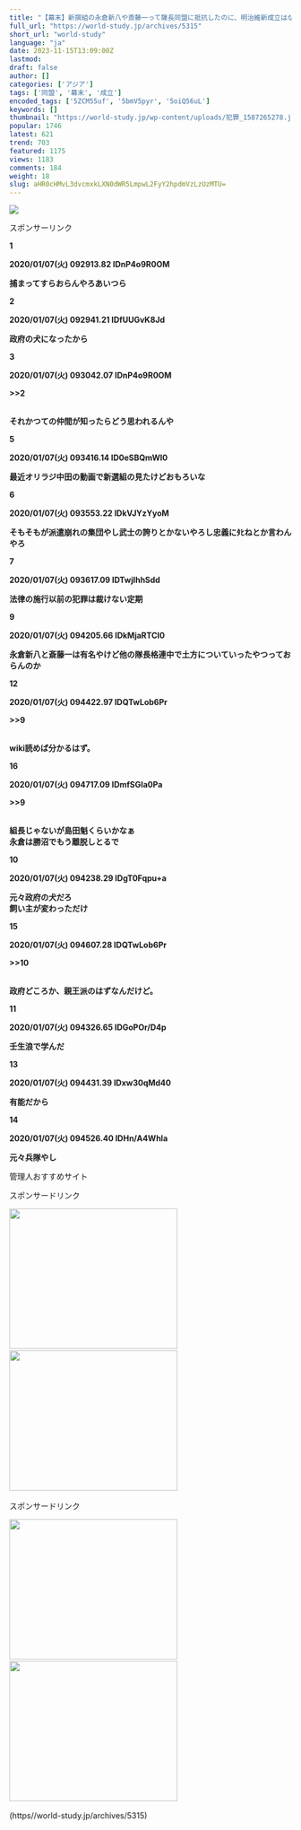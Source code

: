 ```yaml
---
title: "【幕末】新撰組の永倉新八や斎藤一って薩長同盟に抵抗したのに、明治維新成立はなんで死刑にならなかったんや？"
full_url: "https://world-study.jp/archives/5315"
short_url: "world-study"
language: "ja"
date: 2023-11-15T13:09:00Z
lastmod: 
draft: false
author: []
categories: ['アジア']
tags: ['同盟', '幕末', '成立']
encoded_tags: ['5ZCM55uf', '5bmV5pyr', '5oiQ56uL']
keywords: []
thumbnail: "https://world-study.jp/wp-content/uploads/犯罪_1587265278.jpg"
popular: 1746
latest: 621
trend: 703
featured: 1175
views: 1183
comments: 184
weight: 18
slug: aHR0cHMvL3dvcmxkLXN0dWR5LmpwL2FyY2hpdmVzLzUzMTU=
---
```


![](https://world-study.jp/wp-content/uploads/犯罪_1587265278.jpg)

<div><p class='ps-label'>スポンサーリンク</p><p class='ps-widget'></p><p class='t_h'><strong><p>1 <p> 2020/01/07(火) 092913.82 IDnP4o9R0OM</p></p></strong></p><p class='t_b'><strong><p> 捕まってすらおらんやろあいつら </p></strong></p><p></p><p class='t_b'><strong><p>2 <p> 2020/01/07(火) 092941.21 IDfUUGvK8Jd</p></p></strong></p><p class='t_b'><strong><p> 政府の犬になったから </p></strong></p><p class='t_h t_i'><strong><p>3 <p> 2020/01/07(火) 093042.07 IDnP4o9R0OM</p></p></strong></p><p class='t_b t_i'><strong><p><p class='anchor'>>>2</p><br> それかつての仲間が知ったらどう思われるんや </p></strong></p><p class='t_h'><strong><p>5 <p> 2020/01/07(火) 093416.14 ID0eSBQmWl0</p></p></strong></p><p class='t_b'><strong><p> 最近オリラジ中田の動画で新選組の見たけどおもろいな </p></strong></p><p class='t_h'><strong><p>6 <p> 2020/01/07(火) 093553.22 IDkVJYzYyoM</p></p></strong></p><p class='t_b'><strong><p> そもそもが派遣崩れの集団やし武士の誇りとかないやろし忠義にﾀﾋねとか言わんやろ </p></strong></p><p class='t_h'><strong><p>7 <p> 2020/01/07(火) 093617.09 IDTwjIhhSdd</p></p></strong></p><p class='t_b'><strong><p> 法律の施行以前の犯罪は裁けない定期 </p></strong></p><p class='t_h'><strong><p>9 <p> 2020/01/07(火) 094205.66 IDkMjaRTCI0</p></p></strong></p><p class='t_b'><strong><p> 永倉新八と斎藤一は有名やけど他の隊長格連中で土方についていったやつっておらんのか </p></strong></p><p class='t_h t_i'><strong><p>12 <p> 2020/01/07(火) 094422.97 IDQTwLob6Pr</p></p></strong></p><p class='t_b t_i'><strong><p><p class='anchor'>>>9</p><br> wiki読めば分かるはず。 </p></strong></p><p class='t_h t_i'><strong><p>16 <p> 2020/01/07(火) 094717.09 IDmfSGIa0Pa</p></p></strong></p><p class='t_b t_i'><strong><p><p class='anchor'>>>9</p><br> 組長じゃないが島田魁くらいかなぁ<br> 永倉は勝沼でもう離脱しとるで </p></strong></p><p class='t_h'><strong><p>10 <p> 2020/01/07(火) 094238.29 IDgT0Fqpu+a</p></p></strong></p><p class='t_b'><strong><p> 元々政府の犬だろ<br> 飼い主が変わっただけ </p></strong></p><p class='t_h t_i'><strong><p>15 <p> 2020/01/07(火) 094607.28 IDQTwLob6Pr</p></p></strong></p><p class='t_b t_i'><strong><p><p class='anchor'>>>10</p><br> 政府どころか、親王派のはずなんだけど。 </p></strong></p><p class='t_h'><strong><p>11 <p> 2020/01/07(火) 094326.65 IDGoPOr/D4p</p></p></strong></p><p class='t_b'><strong><p> 壬生浪で学んだ </p></strong></p><p class='t_h'><strong><p>13 <p> 2020/01/07(火) 094431.39 IDxw30qMd40</p></p></strong></p><p class='t_b'><strong><p> 有能だから </p></strong></p><p class='t_h'><strong><p>14 <p> 2020/01/07(火) 094526.40 IDHn/A4Whla</p></p></strong></p><p class='t_b'><strong><p> 元々兵隊やし </p></strong></p> <p class='textwidget custom-html-widget'></p><p class='top_rss_down_title'> 管理人おすすめサイト </p> <p class='rss4'> </p><p class='posts-under-1'>スポンサードリンク</p><a href='https//hb.afl.rakuten.co.jp/hsc/22147dca.3eb27a4d.22147dcb.ab9930ba/?link_type=pict&ut=eyJwYWdlIjoic2hvcCIsInR5cGUiOiJwaWN0IiwiY29sIjoxLCJjYXQiOiI0NCIsImJhbiI6IjQ2MDEzNSIsImFtcCI6ZmFsc2V9' target='_blank' rel='nofollow sponsored noopener'><img src='https//hbb.afl.rakuten.co.jp/hsb/22147dca.3eb27a4d.22147dcb.ab9930ba/?me_id=1&me_adv_id=460135&t=pict' border='0' alt='' title=''></a> <br> <a href='https//px.a8.net/svt/ejp?a8mat=3TD6WR+3C9O2A+2PEO+1I1IKX' rel='nofollow'> <img border='0' width='300' height='250' alt='' src='https//www23.a8.net/svt/bgt?aid=230722875202&wid=005&eno=01&mid=s00000012624009077000&mc=1'></a> <img border='0' width='1' height='1' src='https//www10.a8.net/0.gif?a8mat=3TD6WR+3C9O2A+2PEO+1I1IKX' alt=''> <a href='https//px.a8.net/svt/ejp?a8mat=3TD6WR+4491HU+54ZG+609HT' rel='nofollow'> <img border='0' width='300' height='250' alt='' src='https//www29.a8.net/svt/bgt?aid=230722875249&wid=005&eno=01&mid=s00000023974001009000&mc=1'></a> <img border='0' width='1' height='1' src='https//www18.a8.net/0.gif?a8mat=3TD6WR+4491HU+54ZG+609HT' alt=''> <p class='posts-under-1'>スポンサードリンク</p><a href='https//px.a8.net/svt/ejp?a8mat=3BQDI5+2RFHW2+3D3Q+65U41' rel='nofollow'> <img border='0' width='300' height='250' alt='' src='https//www28.a8.net/svt/bgt?aid=201104861167&wid=005&eno=01&mid=s00000015695001035000&mc=1'></a> <img border='0' width='1' height='1' src='https//www17.a8.net/0.gif?a8mat=3BQDI5+2RFHW2+3D3Q+65U41' alt=''> <a href='https//px.a8.net/svt/ejp?a8mat=3H5J7Z+P0B9U+50+35UAKX' rel='nofollow'> <img border='0' width='300' height='250' alt='' src='https//www23.a8.net/svt/bgt?aid=210210191042&wid=005&eno=01&mid=s00000000018019121000&mc=1'></a> <img border='0' width='1' height='1' src='https//www10.a8.net/0.gif?a8mat=3H5J7Z+P0B9U+50+35UAKX' alt=''> </div>

(https//world-study.jp/archives/5315)
